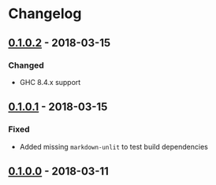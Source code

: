 # Changelog

## [0.1.0.2] - 2018-03-15

### Changed

- GHC 8.4.x support

## [0.1.0.1] - 2018-03-15

### Fixed

- Added missing `markdown-unlit` to test build dependencies

## [0.1.0.0] - 2018-03-11

[0.1.0.2]: https://github.com/dzhus/th-nowq/compare/0.1.0.1...0.1.0.2
[0.1.0.1]: https://github.com/dzhus/th-nowq/compare/0.1.0.0...0.1.0.1
[0.1.0.0]: https://github.com/dzhus/th-nowq/tree/0.1.0.0
